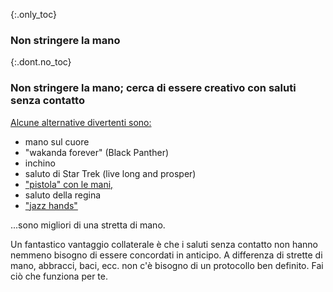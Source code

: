 {:.only_toc}
### Non stringere la mano

{:.dont.no_toc}
### Non stringere la mano; cerca di essere creativo con saluti senza contatto

[Alcune alternative divertenti
sono:](https://twitter.com/figgyjam/status/1234659499169857536)

- mano sul cuore
- "wakanda forever" (Black Panther)
- inchino
- saluto di Star Trek (live long and prosper)
- ["pistola" con le mani,](https://www.facebook.com/rashiphop/videos/224963291966743/UzpfSTU1ODc3NTY4NToxMDE1NzE2NTYzODMyNTY4Ng/?q=coronaviruspa=FILTERSilters=eyJycF9hdXRob3IiOiJ7XCJuYW1lXCI6XCJhdXRob3JfZnJpZW5kc19mZWVkXCIsXCJhcmdzXCI6XCJcIn0ifQ%3D%3D)
- saluto della regina
- ["jazz hands"](https://www.thebroadwaybeat.com/post/cdc-urges-citizens-to-avoid-spreading-coronavirus-by-greeting-exclusively-with-jazz-hands)

...sono migliori di una stretta di mano.

Un fantastico vantaggio collaterale è che i saluti senza contatto non hanno nemmeno bisogno di essere concordati in anticipo. A differenza di strette di mano, abbracci, baci, ecc. non c'è bisogno di un protocollo ben definito. Fai ciò che funziona per te.
